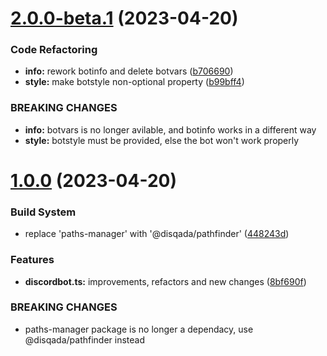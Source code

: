 # [2.0.0-beta.1](https://github.com/DisQada/halfbot/compare/v1.0.0...v2.0.0-beta.1) (2023-04-20)


### Code Refactoring

* **info:** rework botinfo and delete botvars ([b706690](https://github.com/DisQada/halfbot/commit/b7066900179913f20af23e74baf800a8a24f0de7))
* **style:** make botstyle non-optional property ([b99bff4](https://github.com/DisQada/halfbot/commit/b99bff476f6710e19b6454223fae161d9dbe429b))


### BREAKING CHANGES

* **info:** botvars is no longer avilable, and botinfo works in a different way
* **style:** botstyle must be provided, else the bot won't work properly

# [1.0.0](https://github.com/DisQada/halfbot/compare/v0.2.1...v1.0.0) (2023-04-20)


### Build System

* replace 'paths-manager' with '@disqada/pathfinder' ([448243d](https://github.com/DisQada/halfbot/commit/448243df381b151ae9094a2daab9f334ec8e7575))


### Features

* **discordbot.ts:** improvements, refactors and new changes ([8bf690f](https://github.com/DisQada/halfbot/commit/8bf690fe00425b903015f74fd388e39d56feca26))


### BREAKING CHANGES

* paths-manager package is no longer a dependacy, use @disqada/pathfinder instead
